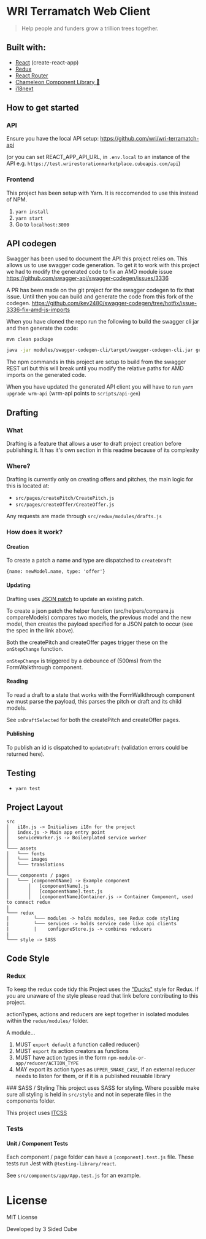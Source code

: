 # WRI Terramatch Web Client
> Help people and funders grow a trillion trees together.

## Built with:
- [React](https://reactjs.org/) (create-react-app)
- [Redux](https://redux.js.org)
- [React Router](https://github.com/ReactTraining/react-router)
- [Chameleon Component Library 🦎](http://chameleon.cube-sites.com)
- [i18next](https://react.i18next.com/)

## How to get started

### API
Ensure you have the local API setup:
https://github.com/wri/wri-terramatch-api

(or you can set REACT_APP_API_URL, in `.env.local` to an instance of the API e.g. `https://test.wrirestorationmarketplace.cubeapis.com/api`)

### Frontend
This project has been setup with Yarn. It is reccomended to use this instead of NPM.

1. `yarn install`
2. `yarn start`
3. Go to `localhost:3000`

## API codegen
Swagger has been used to document the API this project relies on. This allows us to use swagger code generation. To get it to work with this project we had to modify the generated code to fix an AMD module issue https://github.com/swagger-api/swagger-codegen/issues/3336

A PR has been made on the git project for the swagger codegen to fix that issue. Until then you can build and generate the code from this fork of the codegen.
https://github.com/kev2480/swagger-codegen/tree/hotfix/issue-3336-fix-amd-js-imports

When you have cloned the repo run the following to build the swagger cli jar and then generate the code:
```bash
mvn clean package

java -jar modules/swagger-codegen-cli/target/swagger-codegen-cli.jar generate   -i https://test.wrirestorationmarketplace.cubeapis.com/documentation/raw   -l javascript   -o outputfolder
```

The npm commands in this project are setup to build from the swagger REST url but this will break until you modify the relative paths for AMD imports on the generated code.

When you have updated the generated API client you will have to run `yarn upgrade wrm-api` (wrm-api points to `scripts/api-gen`)

## Drafting

### What
Drafting is a feature that allows a user to draft project creation before publishing it. It has it's own section in this readme because of its complexity

### Where?
Drafting is currently only on creating offers and pitches, the main logic for this is located at:
- `src/pages/createPitch/CreatePitch.js`
- `src/pages/createOffer/CreateOffer.js`

Any requests are made through `src/redux/modules/drafts.js`

### How does it work?
#### Creation
To create a patch a name and type are dispatched to `createDraft`
```
{name: newModel.name, type: 'offer'}
```

#### Updating
Drafting uses [JSON patch](http://jsonpatch.com/) to update an existing patch.

To create a json patch the helper function (src/helpers/compare.js compareModels) compares two models, the previous model and the new model, then creates the payload specified for a JSON patch to occur (see the spec in the link above).

Both the createPitch and createOffer pages trigger these on the `onStepChange` function.

`onStepChange` is triggered by a debounce of (500ms) from the FormWalkthrough component.

#### Reading
To read a draft to a state that works with the FormWalkthrough component we must parse the payload, this parses the pitch or draft and its child models.

See `onDraftSelected` for both the createPitch and createOffer pages.

#### Publishing
To publish an id is dispatched to `updateDraft` (validation errors could be returned here).

## Testing
- `yarn test`

## Project Layout
```
src
│   i18n.js -> Initialises i18n for the project
│   index.js -> Main app entry point
│   serviceWorker.js -> Boilerplated service worker
│
└─── assets
│   └─── fonts
│   └─── images
│   └─── translations
│
└─── components / pages
│   └─── [componentName] -> Example component
│       │   [componentName].js
│       │   [componentName].test.js
│       │   [componentName]Container.js -> Container Component, used to connect redux
|
└─── redux
|         └─── modules -> holds modules, see Redux code styling
|         └─── services -> holds service code like api clients
|         |    configureStore.js -> combines reducers
|
└─── style -> SASS

```

## Code Style

### Redux
To keep the redux code tidy this Project uses the ["Ducks"](https://github.com/erikras/ducks-modular-redux) style for Redux. If you are unaware of the style please read that link before contributing to this project.

actionTypes, actions and reducers are kept together in isolated modules within the `redux/modules/` folder.

A module...

1. MUST `export default` a function called reducer()
2. MUST `export` its action creators as functions
3. MUST have action types in the form `npm-module-or-app/reducer/ACTION_TYPE`
4. MAY export its action types as `UPPER_SNAKE_CASE`, if an external reducer needs to listen for them, or if it is a published reusable library

### SASS / Styling
This project uses SASS for styling. Where possible make sure all styling is held in `src/style` and not in seperate files in the components folder.

This project uses [ITCSS](https://www.xfive.co/blog/itcss-scalable-maintainable-css-architecture/)

### Tests
#### Unit / Component Tests
Each component / page folder can have a `[component].test.js` file. These tests run Jest with `@testing-library/react`.

See `src/components/app/App.test.js` for an example.

# License
MIT License

Developed by 3 Sided Cube